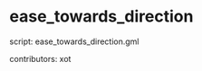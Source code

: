 ease_towards_direction
======================

script: ease_towards_direction.gml

contributors: xot

